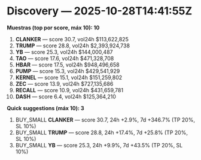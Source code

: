 # Discovery — 2025-10-28T14:41:55Z

**Muestras (top por score, máx 10): 10**

1. **CLANKER** — score 30.7, vol24h $113,622,825
2. **TRUMP** — score 28.8, vol24h $2,393,924,738
3. **YB** — score 25.3, vol24h $144,000,487
4. **TAO** — score 17.6, vol24h $471,328,708
5. **HBAR** — score 17.5, vol24h $948,496,658
6. **PUMP** — score 15.3, vol24h $429,541,929
7. **KERNEL** — score 15.1, vol24h $151,259,802
8. **ZEC** — score 13.9, vol24h $727,135,686
9. **RECALL** — score 10.9, vol24h $431,659,781
10. **DASH** — score 6.4, vol24h $125,364,210

**Quick suggestions (máx 10): 3**

1. BUY_SMALL **CLANKER** — score 30.7, 24h +2.9%, 7d +346.7% (TP 20%, SL 10%)
2. BUY_SMALL **TRUMP** — score 28.8, 24h +17.4%, 7d +25.8% (TP 20%, SL 10%)
3. BUY_SMALL **YB** — score 25.3, 24h +9.9%, 7d +43.5% (TP 20%, SL 10%)
